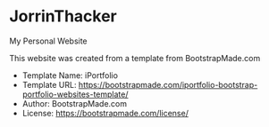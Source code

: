 # JorrinThacker
My Personal Website

This website was created from a template from BootstrapMade.com
* Template Name: iPortfolio
* Template URL: https://bootstrapmade.com/iportfolio-bootstrap-portfolio-websites-template/
* Author: BootstrapMade.com
* License: https://bootstrapmade.com/license/
